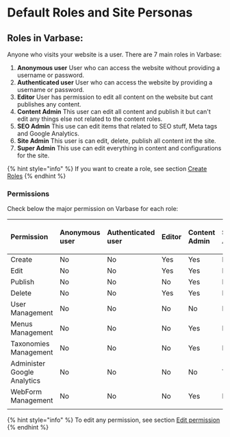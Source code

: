 # Default Roles and Site Personas

## Roles in Varbase:

Anyone who visits your website is a user. There are 7 main roles in Varbase:

1. **Anonymous user** User who can access the website without providing a username or password. 
2. **Authenticated user** User who can access the website by providing a username or password. 
3. **Editor** User has permission to edit all content on the website but cant publishes any content. 
4. **Content Admin** This user can edit all content and publish it but can't edit any things else not related to the content roles. 
5. **SEO Admin** This use can edit items that related to SEO stuff, Meta tags and Google Analytics. 
6. **Site Admin** This user is can edit, delete, publish all content int the site. 
7. **Super Admin** This use can edit everything in content and configurations for the site.

{% hint style="info" %}
If you want to create a role, see section [Create Roles](create-roles.md)
{% endhint %}

### Permissions 

Check below the major permission on Varbase for each role:

<table>
  <thead>
    <tr>
      <th style="text-align:left">Permission</th>
      <th style="text-align:left">
        <p></p>
        <p>Anonymous user</p>
      </th>
      <th style="text-align:left">
        <p></p>
        <p>Authenticated user</p>
      </th>
      <th style="text-align:left">
        <p></p>
        <p>Editor</p>
      </th>
      <th style="text-align:left">
        <p></p>
        <p>Content Admin</p>
      </th>
      <th style="text-align:left">
        <p></p>
        <p>SEO Admin</p>
      </th>
      <th style="text-align:left">
        <p></p>
        <p>Site Admin</p>
      </th>
      <th style="text-align:left">
        <p></p>
        <p>Super Admin</p>
      </th>
    </tr>
  </thead>
  <tbody>
    <tr>
      <td style="text-align:left">Create</td>
      <td style="text-align:left">No</td>
      <td style="text-align:left">No</td>
      <td style="text-align:left">Yes</td>
      <td style="text-align:left">Yes</td>
      <td style="text-align:left">No</td>
      <td style="text-align:left">Yes</td>
      <td style="text-align:left">Yes</td>
    </tr>
    <tr>
      <td style="text-align:left">Edit</td>
      <td style="text-align:left">No</td>
      <td style="text-align:left">No</td>
      <td style="text-align:left">Yes</td>
      <td style="text-align:left">Yes</td>
      <td style="text-align:left">No</td>
      <td style="text-align:left">Yes</td>
      <td style="text-align:left">Yes</td>
    </tr>
    <tr>
      <td style="text-align:left">Publish</td>
      <td style="text-align:left">No</td>
      <td style="text-align:left">No</td>
      <td style="text-align:left">No</td>
      <td style="text-align:left">Yes</td>
      <td style="text-align:left">No</td>
      <td style="text-align:left">Yes</td>
      <td style="text-align:left">Yes</td>
    </tr>
    <tr>
      <td style="text-align:left">Delete</td>
      <td style="text-align:left">No</td>
      <td style="text-align:left">No</td>
      <td style="text-align:left">Yes</td>
      <td style="text-align:left">Yes</td>
      <td style="text-align:left">No</td>
      <td style="text-align:left">Yes</td>
      <td style="text-align:left">Yes</td>
    </tr>
    <tr>
      <td style="text-align:left">User Management</td>
      <td style="text-align:left">No</td>
      <td style="text-align:left">No</td>
      <td style="text-align:left">No</td>
      <td style="text-align:left">No</td>
      <td style="text-align:left">No</td>
      <td style="text-align:left">Yes</td>
      <td style="text-align:left">Yes</td>
    </tr>
    <tr>
      <td style="text-align:left">Menus Management</td>
      <td style="text-align:left">No</td>
      <td style="text-align:left">No</td>
      <td style="text-align:left">No</td>
      <td style="text-align:left">Yes</td>
      <td style="text-align:left">No</td>
      <td style="text-align:left">Yes</td>
      <td style="text-align:left">Yes</td>
    </tr>
    <tr>
      <td style="text-align:left">Taxonomies Management</td>
      <td style="text-align:left">No</td>
      <td style="text-align:left">No</td>
      <td style="text-align:left">No</td>
      <td style="text-align:left">Yes</td>
      <td style="text-align:left">No</td>
      <td style="text-align:left">Yes</td>
      <td style="text-align:left">Yes</td>
    </tr>
    <tr>
      <td style="text-align:left">Administer Google Analytics</td>
      <td style="text-align:left">No</td>
      <td style="text-align:left">No</td>
      <td style="text-align:left">No</td>
      <td style="text-align:left">No</td>
      <td style="text-align:left">Yes</td>
      <td style="text-align:left">Yes</td>
      <td style="text-align:left">Yes</td>
    </tr>
    <tr>
      <td style="text-align:left">WebForm Management</td>
      <td style="text-align:left">No</td>
      <td style="text-align:left">No</td>
      <td style="text-align:left">No</td>
      <td style="text-align:left">Yes</td>
      <td style="text-align:left">No</td>
      <td style="text-align:left">Yes</td>
      <td style="text-align:left">Yes</td>
    </tr>
    <tr>
      <td style="text-align:left"></td>
      <td style="text-align:left"></td>
      <td style="text-align:left"></td>
      <td style="text-align:left"></td>
      <td style="text-align:left"></td>
      <td style="text-align:left"></td>
      <td style="text-align:left"></td>
      <td style="text-align:left"></td>
    </tr>
  </tbody>
</table>

{% hint style="info" %}
To edit any permission, see section [Edit permission](edit-roles-permissions.md)
{% endhint %}



